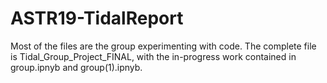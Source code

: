 # ASTR19-TidalReport

Most of the files are the group experimenting with code. The complete file is Tidal_Group_Project_FINAL, with the in-progress work contained in group.ipnyb and group(1).ipnyb. 
